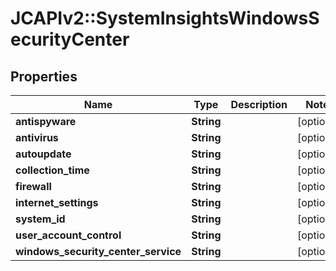# JCAPIv2::SystemInsightsWindowsSecurityCenter

## Properties
Name | Type | Description | Notes
------------ | ------------- | ------------- | -------------
**antispyware** | **String** |  | [optional] 
**antivirus** | **String** |  | [optional] 
**autoupdate** | **String** |  | [optional] 
**collection_time** | **String** |  | [optional] 
**firewall** | **String** |  | [optional] 
**internet_settings** | **String** |  | [optional] 
**system_id** | **String** |  | [optional] 
**user_account_control** | **String** |  | [optional] 
**windows_security_center_service** | **String** |  | [optional] 

